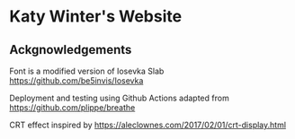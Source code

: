 # Katy Winter's Website

## Ackgnowledgements

Font is a modified version of Iosevka Slab <https://github.com/be5invis/Iosevka>

Deployment and testing using Github Actions adapted from <https://github.com/plippe/breathe>

CRT effect inspired by <https://aleclownes.com/2017/02/01/crt-display.html>
